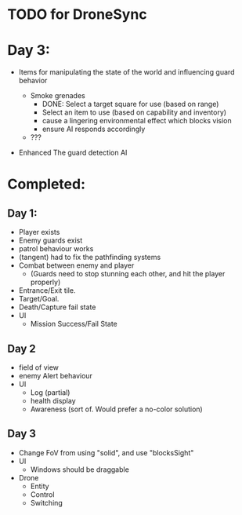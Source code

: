 TODO for DroneSync
===============

# Day 3:

* Items for manipulating the state of the world and influencing guard behavior
  - Smoke grenades
    * DONE: Select a target square for use (based on range)
    * Select an item to use (based on capability and inventory)
    * cause a lingering environmental effect which blocks vision
    * ensure AI responds accordingly
  - ???


* Enhanced The guard detection AI 


# Completed:
## Day 1:
* Player exists
* Enemy guards exist
* patrol behaviour works
* (tangent) had to fix the pathfinding systems
* Combat between enemy and player 
  - (Guards need to stop stunning each other, and hit the player properly)
* Entrance/Exit tile.
* Target/Goal.
* Death/Capture fail state
* UI
  - Mission Success/Fail State

## Day 2
* field of view
* enemy Alert behaviour
* UI
  - Log (partial)
  - health display
  - Awareness (sort of. Would prefer a no-color solution)

## Day 3
* Change FoV from using "solid", and use "blocksSight"
* UI
  - Windows should be draggable
* Drone
  - Entity
  - Control
  - Switching
